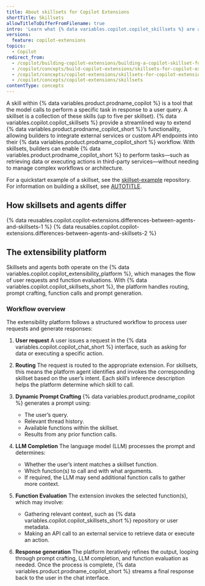```yaml
---
title: About skillsets for Copilot Extensions
shortTitle: Skillsets
allowTitleToDifferFromFilename: true
intro: 'Learn what {% data variables.copilot.copilot_skillsets %} are and how they simplify integrating third-party tools and functions into your {% data variables.product.prodname_copilot_short %} experience.'
versions:
  feature: copilot-extensions
topics:
  - Copilot
redirect_from:
  - /copilot/building-copilot-extensions/building-a-copilot-skillset-for-your-copilot-extension/about-copilot-skillsets
  - /copilot/concepts/build-copilot-extensions/skillsets-for-copilot-extensions
  - /copilot/concepts/copilot-extensions/skillsets-for-copilot-extensions
  - /copilot/concepts/copilot-extensions/skillsets
contentType: concepts
---
```


A skill within {% data variables.product.prodname_copilot %} is a tool that the model calls to perform a specific task in response to a user query. A skillset is a collection of these skills (up to five per skillset). {% data variables.copilot.copilot_skillsets %} provide a streamlined way to extend {% data variables.product.prodname_copilot_short %}’s functionality, allowing builders to integrate external services or custom API endpoints into their {% data variables.product.prodname_copilot_short %} workflow. With skillsets, builders can enable {% data variables.product.prodname_copilot_short %} to perform tasks—such as retrieving data or executing actions in third-party services—without needing to manage complex workflows or architecture.

For a quickstart example of a skillset, see the [skillset-example](https://github.com/copilot-extensions/skillset-example) repository. For information on building a skillset, see [AUTOTITLE](/copilot/building-copilot-extensions/building-a-copilot-skillset-for-your-copilot-extension/building-copilot-skillsets).

## How skillsets and agents differ

{% data reusables.copilot.copilot-extensions.differences-between-agents-and-skillsets-1 %}
{% data reusables.copilot.copilot-extensions.differences-between-agents-and-skillsets-2 %}

## The extensibility platform

Skillsets and agents both operate on the {% data variables.copilot.copilot_extensibility_platform %}, which manages the flow of user requests and function evaluations. With {% data variables.copilot.copilot_skillsets_short %}, the platform handles routing, prompt crafting, function calls and prompt generation.

### Workflow overview

The extensibility platform follows a structured workflow to process user requests and generate responses:

1. **User request**
A user issues a request in the {% data variables.copilot.copilot_chat_short %} interface, such as asking for data or executing a specific action.

1. **Routing**
The request is routed to the appropriate extension. For skillsets, this means the platform agent identifies and invokes the corresponding skillset based on the user’s intent. Each skill’s inference description helps the platform determine which skill to call.

1. **Dynamic Prompt Crafting**
{% data variables.product.prodname_copilot %} generates a prompt using:
   * The user’s query.
   * Relevant thread history.
   * Available functions within the skillset.
   * Results from any prior function calls.

1. **LLM Completion**
The language model (LLM) processes the prompt and determines:
   * Whether the user’s intent matches a skillset function.
   * Which function(s) to call and with what arguments.
   * If required, the LLM may send additional function calls to gather more context.

1. **Function Evaluation**
The extension invokes the selected function(s), which may involve:
   * Gathering relevant context, such as {% data variables.copilot.copilot_skillsets_short %} repository or user metadata.
   * Making an API call to an external service to retrieve data or execute an action.

1. **Response generation**
The platform iteratively refines the output, looping through prompt crafting, LLM completion, and function evaluation as needed. Once the process is complete, {% data variables.product.prodname_copilot_short %} streams a final response back to the user in the chat interface.

